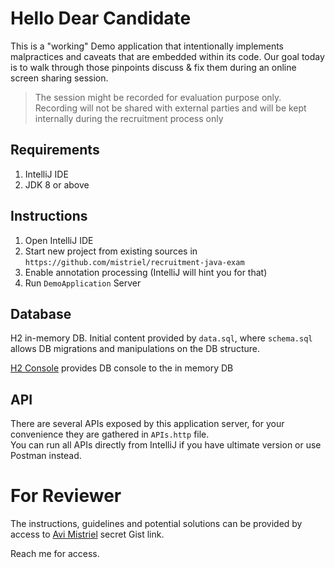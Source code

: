 # Hello Dear Candidate
This is a "working" Demo application that intentionally implements malpractices and caveats that are embedded within its code.
Our goal today is to walk through those pinpoints discuss & fix them during an online screen sharing session.

> The session might be recorded for evaluation purpose only.
> Recording will not be shared with external parties and will be kept internally during the recruitment process only

## Requirements

1. IntelliJ IDE
2. JDK 8 or above

## Instructions
1. Open IntelliJ IDE
2. Start new project from existing sources in `https://github.com/mistriel/recruitment-java-exam`
3. Enable annotation processing (IntelliJ will hint you for that)   
4. Run `DemoApplication` Server

## Database
H2 in-memory DB. Initial content provided by `data.sql`, where `schema.sql` allows DB migrations and manipulations on the DB structure.

[H2 Console](http://localhost:8080/h2-console) provides DB console to the in memory DB

## API
There are several APIs exposed by this application server, for your convenience they are gathered in `APIs.http` file.  
You can run all APIs directly from IntelliJ if you have ultimate version or use Postman instead.

# For Reviewer
The instructions, guidelines and potential solutions can be provided by access to
[Avi Mistriel](https://gist.github.com/mistriel) secret Gist link.  

Reach me for access. 
